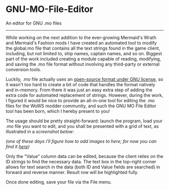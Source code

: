 # GNU-MO-File-Editor
An editor for GNU .mo files

----

While working on the next addition to the ever-growing Mermaid's Wrath and Mermaid's Fashion mods I have created an automated tool to modify the global.mo file that contains all the text strings found in the game client, including, but not limited to, ship names, captain names, and so on. Biggest part of the work included creating a module capable of reading, modifying, and saving the .mo file format without involving any third-party or external conversion tools.

Luckily, .mo file actually uses an [open-source format under GNU license](https://www.gnu.org/software/gettext/manual/html_node/MO-Files.html#MO-Files), so it wasn't too hard to create a bit of code that handles the format natively and in-memory. From there it was just an easy extra step of adding the extra code for automated replacement of strings. However, during the work, I figured it would be nice to provide an all-in-one tool for editing the .mo files for the WoWS modder community, and such the GNU MO File Editor tool has been born, which I hereby present to you!

The usage should be pretty straight-forward: launch the program, load your .mo file you want to edit, and you shall be presented with a grid of text, as illustrated in a *screenshot below*:

*(one of these days i'll figure how to add images to here; for now you can find it [here](https://forum.worldofwarships.com/topic/154616-mo-file-editor-v12/?tab=comments#comment-4714050))*

Only the "Value" column data can be edited, because the client relies on the ID strings to find the necessary data. The text box in the top-right corner allows for text search in the data (both ID and Value fields are searched) in forward and reverse manner. Result row will be highlighted fully.

Once done editing, save your file via the File menu.
